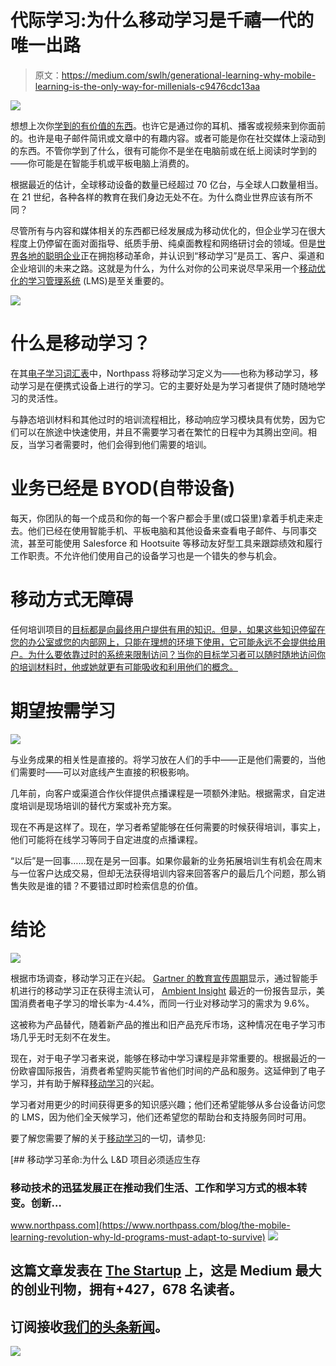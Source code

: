 # 代际学习:为什么移动学习是千禧一代的唯一出路

> 原文：<https://medium.com/swlh/generational-learning-why-mobile-learning-is-the-only-way-for-millenials-c9476cdc13aa>

![](img/4b37ff5d49ddfa124a40de467e312e35.png)

想想上次你[学到的有价值的东西](/startup-grind/how-lifelong-learning-and-a-growth-mindset-can-propel-your-career-c5fd680f4069)。也许它是通过你的耳机、播客或视频来到你面前的。也许是电子邮件简讯或文章中的有趣内容。或者可能是你在社交媒体上滚动到的东西。不管你学到了什么，很有可能你不是坐在电脑前或在纸上阅读时学到的——你可能是在智能手机或平板电脑上消费的。

根据最近的估计，全球移动设备的数量已经超过 70 亿台，与全球人口数量相当。在 21 世纪，各种各样的教育在我们身边无处不在。为什么商业世界应该有所不同？

尽管所有与内容和媒体相关的东西都已经发展成为移动优化的，但企业学习在很大程度上仍停留在面对面指导、纸质手册、纯桌面教程和网络研讨会的领域。但是[世界各地的聪明企业](https://hackernoon.com/hire-smart-people-and-let-them-tell-you-what-to-do-just-like-steve-jobs-did-c38d92d11213)正在拥抱移动革命，并认识到“移动学习”是员工、客户、渠道和企业培训的未来之路。这就是为什么，为什么对你的公司来说尽早采用一个[移动优化的学习管理系统](https://www.northpass.com/) (LMS)是至关重要的。

![](img/919a70149fc344f845b21fc446050771.png)

# 什么是移动学习？

在其[电子学习词汇表](https://www.northpass.com/elearning-glossary)中，Northpass 将移动学习定义为——也称为移动学习，移动学习是在便携式设备上进行的学习。它的主要好处是为学习者提供了随时随地学习的灵活性。

与静态培训材料和其他过时的培训流程相比，移动响应学习模块具有优势，因为它们可以在旅途中快速使用，并且不需要学习者在繁忙的日程中为其腾出空间。相反，当学习者需要时，他们会得到他们需要的培训。

# 业务已经是 BYOD(自带设备)

每天，你团队的每一个成员和你的每一个客户都会手里(或口袋里)拿着手机走来走去。他们已经在使用智能手机、平板电脑和其他设备来查看电子邮件、与同事交流，甚至可能使用 Salesforce 和 Hootsuite 等移动友好型工具来跟踪绩效和履行工作职责。不允许他们使用自己的设备学习也是一个错失的参与机会。

# 移动方式无障碍

任何培训项目的[目标都是向最终用户提供有用的知识。但是，如果这些知识停留在您的办公室或您的内部网上，只能在理想的环境下使用，它可能永远不会提供给用户。为什么要依靠过时的系统来限制访问？当你的目标学习者可以随时随地访问你的培训材料时，他或她就更有可能吸收和利用他们的概念。](https://www.northpass.com/beginners-guide-to-online-training/define-persona-and-goals#step-content-1)

# 期望按需学习

![](img/3a8d15450d6ffc1d5d6dbe6d74a4f24e.png)

与业务成果的相关性是直接的。将学习放在人们的手中——正是他们需要的，当他们需要时——可以对底线产生直接的积极影响。

几年前，向客户或渠道合作伙伴提供点播课程是一项额外津贴。根据需求，自定进度培训是现场培训的替代方案或补充方案。

现在不再是这样了。现在，学习者希望能够在任何需要的时候获得培训，事实上，他们可能将在线学习等同于自定进度的点播课程。

“以后”是一回事……现在是另一回事。如果你最新的业务拓展培训生有机会在周末与一位客户达成交易，但却无法获得培训内容来回答客户的最后几个问题，那么销售失败是谁的错？不要错过即时检索信息的价值。

# 结论

![](img/b5e589dbc9253f81368448cbd99f0dd5.png)

根据市场调查，移动学习正在兴起。 [Gartner 的教育宣传周期](https://www.gartner.com/doc/3090218/hype-cycle-education-)显示，通过智能手机进行的移动学习正在获得主流认可， [Ambient Insight](http://www.ambientinsight.com/Resources/Documents/AmbientInsight_2015-2020_US_Self-paced-eLearning_Market_Abstract.pdf) 最近的一份报告显示，美国消费者电子学习的增长率为-4.4%，而同一行业对移动学习的需求为 9.6%。

这被称为产品替代，随着新产品的推出和旧产品充斥市场，这种情况在电子学习市场几乎无时无刻不在发生。

现在，对于电子学习者来说，能够在移动中学习课程是非常重要的。根据最近的一份欧睿国际报告，消费者希望购买能节省他们时间的产品和服务。这延伸到了电子学习，并有助于解释[移动学习](https://www.northpass.com/blog/the-mobile-learning-revolution-why-ld-programs-must-adapt-to-survive)的兴起。

学习者对用更少的时间获得更多的知识感兴趣；他们还希望能够从多台设备访问您的 LMS，因为他们全天候学习，他们还希望您的帮助台和支持服务同时可用。

要了解您需要了解的关于[移动学习](https://www.northpass.com/blog/the-mobile-learning-revolution-why-ld-programs-must-adapt-to-survive)的一切，请参见:

[](https://www.northpass.com/blog/the-mobile-learning-revolution-why-ld-programs-must-adapt-to-survive) [## 移动学习革命:为什么 L&D 项目必须适应生存

### 移动技术的迅猛发展正在推动我们生活、工作和学习方式的根本转变。创新…

www.northpass.com](https://www.northpass.com/blog/the-mobile-learning-revolution-why-ld-programs-must-adapt-to-survive) [![](img/308a8d84fb9b2fab43d66c117fcc4bb4.png)](https://medium.com/swlh)

## 这篇文章发表在 [The Startup](https://medium.com/swlh) 上，这是 Medium 最大的创业刊物，拥有+427，678 名读者。

## 订阅接收[我们的头条新闻](https://growthsupply.com/the-startup-newsletter/)。

[![](img/b0164736ea17a63403e660de5dedf91a.png)](https://medium.com/swlh)